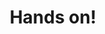 ---
title: Hands on!
description: If you learn best by doing, start with the tutorials for first hand experience building your own blockchain from a template.
link: /quick-start/
order: 2
featured_image: "../media/images/hands-on.png"
bodyLinkOneTitle: Build a local blockchain
bodyLinkOneURL: /tutorials/get-started/build-local-blockchain/
bodyLinkTwoTitle: Simulate a network
bodyLinkTwoURL: /tutorials/get-started/simulate-network/
bodyLinkThreeTitle: Add a pallet
bodyLinkThreeURL: /tutorials/work-with-pallets/add-a-pallet/
---